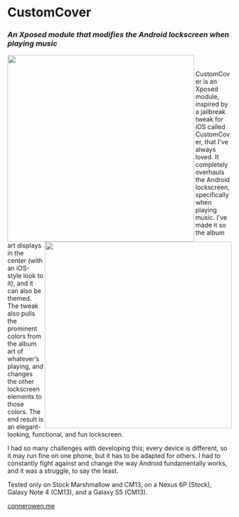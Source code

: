 # CustomCover
### *An Xposed module that modifies the Android lockscreen when playing music*

<img width="420" align="left" src="http://i.imgur.com/gXu57TF.png" />
<img width="420" align="right" src="http://i.imgur.com/z24DaRe.jpg" />
<br />
<br />
CustomCover is an Xposed module, inspired by a jailbreak tweak for iOS called CustomCover, that I've always loved. It completely overhauls the Android lockscreen, specifically when playing music. I’ve made it so the album art displays in the center (with an iOS-style look to it), and it can also be themed. The tweak also pulls the prominent colors from the album art of whatever’s playing, and changes the other lockscreen elements to those colors. The end result is an elegant-looking, functional, and fun lockscreen.

I had so many challenges with developing this; every device is different, so it may run fine on one phone, but it has to be adapted for others. I had to constantly fight against and change the way Android fundamentally works, and it was a struggle, to say the least.

Tested only on Stock Marshmallow and CM13, on a Nexus 6P (Stock), Galaxy Note 4 (CM13), and a Galaxy S5 (CM13).

[connerowen.me][]

[connerowen.me]: http://connerowen.me
